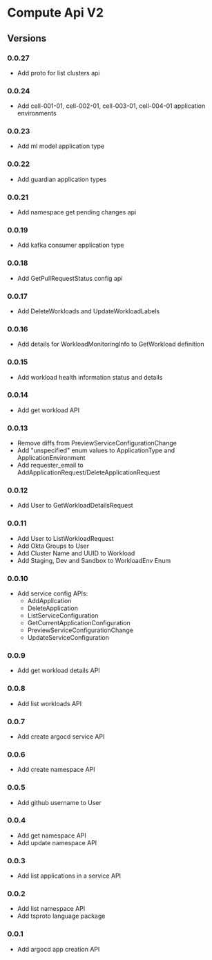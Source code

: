 # Compute Api V2

## Versions

### 0.0.27
- Add proto for list clusters api

### 0.0.24
- Add cell-001-01, cell-002-01, cell-003-01, cell-004-01 application environments

### 0.0.23
- Add ml model application type

### 0.0.22
- Add guardian application types

### 0.0.21
- Add namespace get pending changes api

### 0.0.19
- Add kafka consumer application type

### 0.0.18
- Add GetPullRequestStatus config api

### 0.0.17
- Add DeleteWorkloads and UpdateWorkloadLabels

### 0.0.16
- Add details for WorkloadMonitoringInfo to GetWorkload definition

### 0.0.15

- Add workload health information status and details 

### 0.0.14

- Add get workload API

### 0.0.13

- Remove diffs from PreviewServiceConfigurationChange
- Add "unspecified" enum values to ApplicationType and ApplicationEnvironment
- Add requester_email to AddApplicationRequest/DeleteApplicationRequest

### 0.0.12

- Add User to GetWorkloadDetailsRequest

### 0.0.11

- Add User to ListWorkloadRequest
- Add Okta Groups to User
- Add Cluster Name and UUID to Workload
- Add Staging, Dev and Sandbox to WorkloadEnv Enum

### 0.0.10

- Add service config APIs:
  - AddApplication
  - DeleteApplication
  - ListServiceConfiguration
  - GetCurrentApplicationConfiguration
  - PreviewServiceConfigurationChange
  - UpdateServiceConfiguration

### 0.0.9

- Add get workload details API

### 0.0.8

- Add list workloads API

### 0.0.7

- Add create argocd service API

### 0.0.6

- Add create namespace API

### 0.0.5

- Add github username to User

### 0.0.4

- Add get namespace API
- Add update namespace API

### 0.0.3

- Add list applications in a service API

### 0.0.2

- Add list namespace API
- Add tsproto language package

### 0.0.1

- Add argocd app creation API
